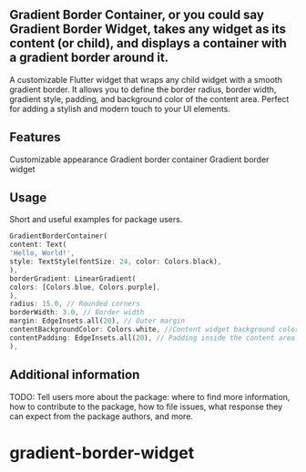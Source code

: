 <!--
This README describes the package. If you publish this package to pub.dev,
this README's contents appear on the landing page for your package.

For information about how to write a good package README, see the guide for
[writing package pages](https://dart.dev/guides/libraries/writing-package-pages).

For general information about developing packages, see the Dart guide for
[creating packages](https://dart.dev/guides/libraries/create-library-packages)
and the Flutter guide for
[developing packages and plugins](https://flutter.dev/developing-packages).
-->

## Gradient Border Container, or you could say Gradient Border Widget, takes any widget as its content (or child), and displays a container with a gradient border around it.
A customizable Flutter widget that wraps any child widget with a smooth gradient border. It allows you to define the border radius, border width, gradient style, padding, and background color of the content area. Perfect for adding a stylish and modern touch to your UI elements.

## Features

Customizable appearance
Gradient border container
Gradient border widget


## Usage

Short and useful examples for package users.

```dart
GradientBorderContainer(
content: Text(
'Hello, World!',
style: TextStyle(fontSize: 24, color: Colors.black),
),
borderGradient: LinearGradient(
colors: [Colors.blue, Colors.purple],
),
radius: 15.0, // Rounded corners
borderWidth: 3.0, // Border width
margin: EdgeInsets.all(20), // Outer margin
contentBackgroundColor: Colors.white, //Content widget background color
contentPadding: EdgeInsets.all(20), // Padding inside the content area
),
```

## Additional information

TODO: Tell users more about the package: where to find more information, how to
contribute to the package, how to file issues, what response they can expect
from the package authors, and more.
# gradient-border-widget
